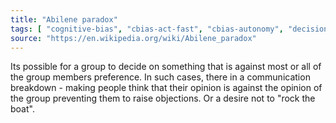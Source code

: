 ```yaml
---
title: "Abilene paradox"
tags: [ "cognitive-bias", "cbias-act-fast", "cbias-autonomy", "decision-making"  ]
source: "https://en.wikipedia.org/wiki/Abilene_paradox"
---
```


Its possible for a group to decide on something that is against most or all of the group members preference. In such cases, there in a communication breakdown - making people think that their opinion is against the opinion of the group preventing them to raise objections. Or a desire not to "rock the boat".


